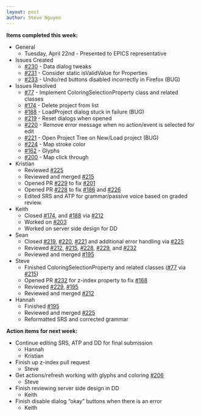 ```yaml
---
layout: post
author: Steve Nguyen
---
```


**Items completed this week:**

* General
	* Tuesday, April 22nd - Presented to EPICS representative
* Issues Created
	* [#230](https://github.com/KSHSK/WAVED/issues/230) - Data dialog tweaks
	* [#231](https://github.com/KSHSK/WAVED/issues/231) - Consider static isValidValue for Properties
	* [#233](https://github.com/KSHSK/WAVED/issues/233) - Undo/red buttons disabled incorrectly in Firefox (BUG)
* Issues Resolved
	* [#77](https://github.com/KSHSK/WAVED/issues/77) - Implement ColoringSelectionProperty class and related classes
	* [#174](https://github.com/KSHSK/WAVED/issues/174) - Delete project from list
	* [#188](https://github.com/KSHSK/WAVED/issues/188) - LoadProject dialog stuck in failure (BUG)
	* [#219](https://github.com/KSHSK/WAVED/issues/219) - Reset dialogs when opened
	* [#220](https://github.com/KSHSK/WAVED/issues/220) - Remove error message when no action/event is selected for edit
	* [#221](https://github.com/KSHSK/WAVED/issues/221) - Open Project Tree on New/Load project (BUG)
	* [#224](https://github.com/KSHSK/WAVED/issues/224) - Map stroke color
	* [#162](https://github.com/KSHSK/WAVED/issues/162) - Glyphs
	* [#200](https://github.com/KSHSK/WAVED/issues/200) - Map click through
* Kristian
	* Reviewed [#225](https://github.com/KSHSK/WAVED/issues/225)
	* Reviewed and merged [#215](https://github.com/KSHSK/WAVED/issues/215)
	* Opened PR [#229](https://github.com/KSHSK/WAVED/issues/229) to fix [#201](https://github.com/KSHSK/WAVED/issues/201)
	* Opened PR [#228](https://github.com/KSHSK/WAVED/issues/228) to fix [#186](https://github.com/KSHSK/WAVED/issues/186) and [#226](https://github.com/KSHSK/WAVED/issues/226)
	* Edited SRS and ATP for grammar/passive voice based on graded review.
* Keith
	* Closed [#174](https://github.com/KSHSK/WAVED/issues/174), and [#188](https://github.com/KSHSK/WAVED/issues/188) via [#212](https://github.com/KSHSK/WAVED/issues/212)
	* Worked on [#203](https://github.com/KSHSK/WAVED/issues/203)
	* Worked on server side design for DD
* Sean
	* Closed [#219](https://github.com/KSHSK/WAVED/issues/219), [#220](https://github.com/KSHSK/WAVED/issues/220), [#221](https://github.com/KSHSK/WAVED/issues/221) and additional error handling via [#225](https://github.com/KSHSK/WAVED/issues/225)
	* Reviewed [#212](https://github.com/KSHSK/WAVED/issues/212), [#215](https://github.com/KSHSK/WAVED/issues/215), [#228](https://github.com/KSHSK/WAVED/issues/228), [#229](https://github.com/KSHSK/WAVED/issues/229), and [#232](https://github.com/KSHSK/WAVED/issues/232)
	* Reviewed and merged [#195](https://github.com/KSHSK/WAVED/issues/195)
* Steve
	* Finished ColoringSelectionProperty and related classes ([#77](https://github.com/KSHSK/WAVED/issues/77) via [#215](https://github.com/KSHSK/WAVED/issues/215))
	* Opened PR [#232](https://github.com/KSHSK/WAVED/issues/232) for z-index property to fix [#168](https://github.com/KSHSK/WAVED/issues/168)
	* Reviewed [#229](https://github.com/KSHSK/WAVED/issues/229), [#195](https://github.com/KSHSK/WAVED/issues/195)
	* Reviewed and merged [#212](https://github.com/KSHSK/WAVED/issues/212)
* Hannah
	* Finished [#195](https://github.com/KSHSK/WAVED/issues/195)
	* Reviewed and merged [#225](https://github.com/KSHSK/WAVED/issues/225)
	* Reformatted SRS and corrected grammar
	
**Action items for next week:**

* Continue editing SRS, ATP and DD for final submission
	* Hannah
	* Kristian
* Finish up z-index pull request
	* Steve
* Get actions/refresh working with glyphs and coloring [#206](https://github.com/KSHSK/WAVED/issues/206)
	* Steve
* Finish reviewing server side design in DD
	* Keith
* Finish disable dialog “okay” buttons when there is an error
	* Keith


